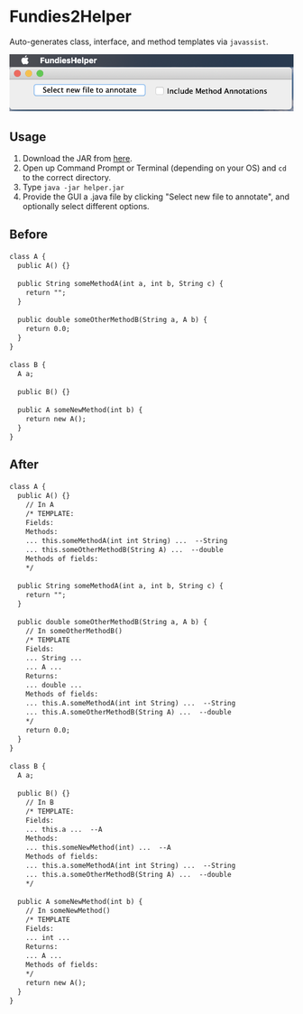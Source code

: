 # Fundies2Helper

Auto-generates class, interface, and method templates via `javassist`.  

<img width="700px" src="screenshot2.png"></img>

## Usage

1. Download the JAR from [here](https://github.com/Makiah/Fundies2Helper/releases/download/1.2/helper.jar).  
2. Open up Command Prompt or Terminal (depending on your OS) and `cd` to the correct directory.  
3. Type `java -jar helper.jar`
4. Provide the GUI a .java file by clicking "Select new file to annotate", and optionally select different options.  

## Before 
```
class A {
  public A() {}

  public String someMethodA(int a, int b, String c) {
    return "";
  }

  public double someOtherMethodB(String a, A b) {
    return 0.0;
  }
}

class B {
  A a;

  public B() {}

  public A someNewMethod(int b) {
    return new A();
  }
}
```

## After
```
class A {
  public A() {}
    // In A
    /* TEMPLATE: 
    Fields: 
    Methods: 
    ... this.someMethodA(int int String) ...  --String
    ... this.someOtherMethodB(String A) ...  --double
    Methods of fields: 
    */

  public String someMethodA(int a, int b, String c) {
    return "";
  }

  public double someOtherMethodB(String a, A b) {
    // In someOtherMethodB() 
    /* TEMPLATE
    Fields: 
    ... String ... 
    ... A ... 
    Returns: 
    ... double ...
    Methods of fields: 
    ... this.A.someMethodA(int int String) ...  --String
    ... this.A.someOtherMethodB(String A) ...  --double
    */
    return 0.0;
  }
}

class B {
  A a;

  public B() {}
    // In B
    /* TEMPLATE: 
    Fields: 
    ... this.a ...  --A
    Methods: 
    ... this.someNewMethod(int) ...  --A
    Methods of fields: 
    ... this.a.someMethodA(int int String) ...  --String
    ... this.a.someOtherMethodB(String A) ...  --double
    */

  public A someNewMethod(int b) {
    // In someNewMethod() 
    /* TEMPLATE
    Fields: 
    ... int ... 
    Returns: 
    ... A ...
    Methods of fields: 
    */
    return new A();
  }
}
```
